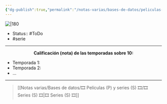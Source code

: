 ```yaml
---
{"dg-publish":true,"permalink":"/notas-varias/bases-de-datos/peliculas-p-y-series-s/s-samurai-champloo/"}
---
```



![|180](https://m.media-amazon.com/images/M/MV5BMzg1NmFlMzctYmVkNC00Y2M4LTgyOGQtNjkyYWFkZDQ4MGJjXkEyXkFqcGdeQXVyNjAwNDUxODI@._V1_SX300.jpg)

- Status:: #ToDo 
- #serie

---

**<center>Calificación (nota) de las temporadas sobre 10:</center>**

- Temporada 1: 
- Temporada 2: 
- ...

---

> [[Notas varias/Bases de datos/🎞️ Películas (P) y series (S) 🎞️/🎞️ Series (S) 🎞️\|🎞️ Series (S) 🎞️]]